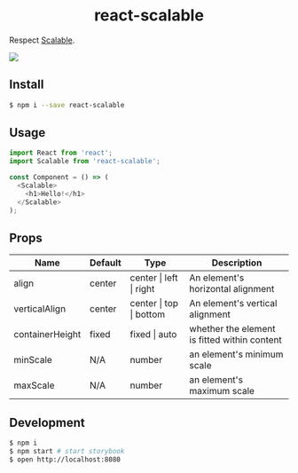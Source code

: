<div align="center">
  <h1>react-scalable</h1>
</div>

<!-- travis https://travis-ci.org/ -->
<!-- appveyor https://ci.appveyor.com -->
<!-- codecov https://codecov.io/gh -->
<!-- npm version badge: https://badge.fury.io/ -->

Respect [Scalable](https://github.com/ScriptArtist/Scalable).

![](./images/readme.gif)

## Install
```sh
$ npm i --save react-scalable
```

## Usage
```javascript
import React from 'react';
import Scalable from 'react-scalable';

const Component = () => (
  <Scalable>
    <h1>Hello!</h1>
  </Scalable>
);
```

## Props

| Name | Default | Type | Description |
| ------------- | ------------- | ------------- | ------------- |
| align | center | center &#124; left &#124; right | An element's horizontal alignment |
| verticalAlign | center | center &#124; top &#124; bottom | An element's vertical alignment  |
|containerHeight|fixed| fixed &#124; auto| whether the element is fitted within content |
|minScale| N/A | number | an element's minimum scale |
|maxScale| N/A | number | an element's maximum scale |

## Development
```sh
$ npm i
$ npm start # start storybook
$ open http://localhost:8080
```

